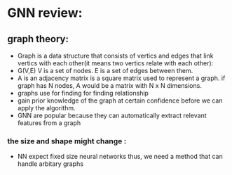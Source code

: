 
# GNN review:

## graph theory:
* Graph is a data structure that consists of vertics and edges that link vertics with each other(it means two vertics relate with each other):
* G(V,E)   V is a set of nodes. E is a set of edges between them.
* A is an adjacency matrix is a square matrix used to represent a  graph. if graph has N nodes, A would be a matrix with N x N dimensions.
* graphs use for finding for finding relationship 
*  gain prior knowledge of the graph at certain confidence before we can apply the algorithm.
*  GNN are popular  because they can automatically extract relevant features from a graph

### the size and shape might change :
* NN expect fixed size neural networks thus, we need a method that can handle arbitary graphs


